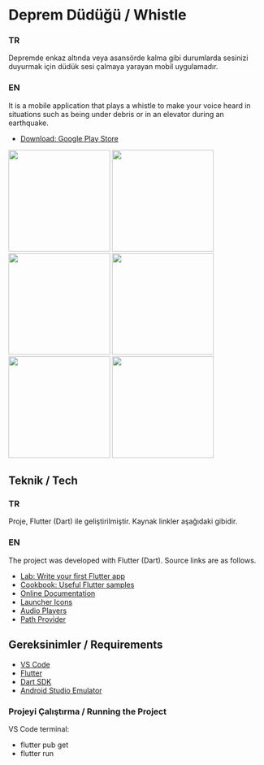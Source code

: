 # Deprem Düdüğü / Whistle

### TR
Depremde enkaz altında veya asansörde kalma gibi durumlarda sesinizi duyurmak için düdük sesi çalmaya yarayan mobil uygulamadır.

### EN
It is a mobile application that plays a whistle to make your voice heard in situations such as being under debris or in an elevator during an earthquake.

- [Download: Google Play Store](https://play.google.com/store/apps/details?id=com.osmankoc.DepremDudugu)

<div class="row">
  <img src="https://play-lh.googleusercontent.com/Oy5Z6hb7Q-IUd83TGTGD8RZlGGacijXCq_k05hlHoBa-a3iNBAa9IsL02xaif_eECYtP=w1536-h722-rw" width="200" />
  <img src="https://play-lh.googleusercontent.com/qaqVvrp1RjcJQtQPoSXQRaFtnvA-uLam1cFvi7yBxnuegt_pX5VnWq2xezVozEq9RxGT=w1536-h722-rw" width="200" />
  <img src="https://play-lh.googleusercontent.com/C5NwNaI2A0dbEmzEkj2SBlx4skTRhK0PF7NnBQN5V7e8GRnTiRQIAbx5UlIIZrCxfw4=w1536-h722-rw" width="200" />
  <img src="https://play-lh.googleusercontent.com/hOzztk7x2yP2dnbInH6cdnsuYwsD4h6Y1il7QytuEKtUzGoMdTmP2Qoptc7_cHT79OVI=w2560-h1440-rw" width="200" />
  <img src="https://play-lh.googleusercontent.com/DzOnbmLFm9Ogc8hdOnz1WwRKFQJF_OVo7t3yrg66k4ybNkxX7Q9kEh5mJfp24gKtOQ=w2560-h1440-rw" width="200" />
  <img src="https://play-lh.googleusercontent.com/ch5ugZOxWeP8v7THZfq-BImUYN06AdE_YOZ_8DtnDxWNo2i_lBktIHYkh8X9YH17tZ8=w2560-h1440-rw" width="200" />
</div>

## Teknik / Tech

### TR
Proje, Flutter (Dart) ile geliştirilmiştir.
Kaynak linkler aşağıdaki gibidir.

### EN
The project was developed with Flutter (Dart).
Source links are as follows.

- [Lab: Write your first Flutter app](https://flutter.dev/docs/get-started/codelab)
- [Cookbook: Useful Flutter samples](https://flutter.dev/docs/cookbook)
- [Online Documentation](https://flutter.dev/docs)
- [Launcher Icons](https://pub.dev/packages/flutter_launcher_icons)
- [Audio Players](https://pub.dev/packages/audioplayers)
- [Path Provider](https://pub.dev/packages/path_provider)

## Gereksinimler / Requirements
- [VS Code](https://code.visualstudio.com)
- [Flutter](https://flutter.dev/docs/get-started/install)
- [Dart SDK](https://dart.dev/get-dart)
- [Android Studio Emulator](https://developer.android.com/studio#downloads)

### Projeyi Çalıştırma / Running the Project

VS Code terminal:
- flutter pub get
- flutter run
